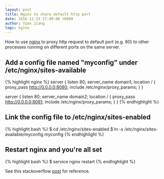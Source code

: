 ```yaml
---
layout: post
title: Nginx to share default http port
date: 2016-12-23 17:49:00 +0800
author: Yuan Jiang
tags: nginx
---
```


How to use [nginx](http://nginx.org/) to proxy http request to default port (e.g. 80) to other processes running on different ports on the same server.

## Add a config file named "myconfig" under /etc/nginx/sites-available
{% highlight nginx %}
server {
    listen   80;
    server_name  domain1;
    location / {
        proxy_pass http://0.0.0.0:8080;
        include /etc/nginx/proxy_params;
    }
}

server {
    listen   80;
    server_name  domain2;
    location / {
        proxy_pass http://0.0.0.0:8081;
        include /etc/nginx/proxy_params;
    }
}
{% endhighlight %}

## Link the config file to /etc/nginx/sites-enabled
{% highlight bash %}
$ cd /etc/nginx/sites-enabled
$ ln -s /etc/nginx/sites-available/myconfig myconfig
{% endhighlight %}

## Restart nginx and you're all set
{% highlight bash %}
$ service nginx restart
{% endhighlight %}

See this stackoverflow [post](http://stackoverflow.com/a/39960487) for reference.
